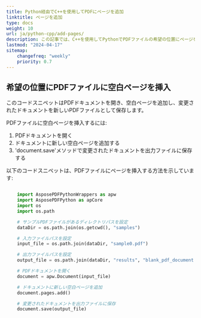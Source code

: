 ```yaml
---
title: Python経由でC++を使用してPDFにページを追加
linktitle: ページを追加
type: docs
weight: 10
url: ja/python-cpp/add-pages/
description: この記事では、C++を使用してPythonでPDFファイルの希望の位置にページを挿入（追加）する方法を教えます。
lastmod: "2024-04-17"
sitemap:
    changefreq: "weekly"
    priority: 0.7
---
```


## 希望の位置にPDFファイルに空白ページを挿入

このコードスニペットはPDFドキュメントを開き、空白ページを追加し、変更されたドキュメントを新しいPDFファイルとして保存します。

PDFファイルに空白ページを挿入するには:

1. PDFドキュメントを開く
1. ドキュメントに新しい空白ページを追加する
1. 'document.save'メソッドで変更されたドキュメントを出力ファイルに保存する

以下のコードスニペットは、PDFファイルにページを挿入する方法を示しています:

```python

    import AsposePDFPythonWrappers as apw
    import AsposePDFPython as apCore
    import os
    import os.path

    # サンプルPDFファイルがあるディレクトリパスを設定
    dataDir = os.path.join(os.getcwd(), "samples")

    # 入力ファイルパスを設定
    input_file = os.path.join(dataDir, "sample0.pdf")

    # 出力ファイルパスを設定
    output_file = os.path.join(dataDir, "results", "blank_pdf_document.pdf")

    # PDFドキュメントを開く
    document = apw.Document(input_file)

    # ドキュメントに新しい空白ページを追加
    document.pages.add()

    # 変更されたドキュメントを出力ファイルに保存
    document.save(output_file)
```